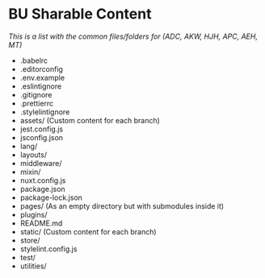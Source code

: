 # BU Sharable Content

*This is a list with the common files/folders for (ADC, AKW, HJH, APC, AEH, MT)*

- .babelrc
- .editorconfig
- .env.example
- .eslintignore
- .gitignore
- .prettierrc
- .stylelintignore
- assets/             (Custom content for each branch)
- jest.config.js
- jsconfig.json
- lang/
- layouts/
- middleware/
- mixin/
- nuxt.config.js
- package.json
- package-lock.json
- pages/             (As an empty directory but with submodules inside it)
- plugins/
- README.md
- static/            (Custom content for each branch)
- store/
- stylelint.config.js
- test/
- utilities/
